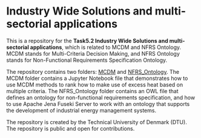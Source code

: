# Industry Wide Solutions and multi-sectorial applications

This is a repository for the __Task5.2 Industry Wide Solutions and multi-sectorial applications__, which is related to MCDM and NFRS Ontology. MCDM stands for Multi-Criteria Decision Making, and NFRS Ontology stands for Non-Functional Requirements Specification Ontology.

The repository contains two folders: [MCDM](https://github.com/Emb3rs-Project/cs-dtu/tree/master/MCDM) and [NFRS_Ontology](https://github.com/Emb3rs-Project/cs-dtu/tree/master/NFRS_Ontology). The MCDM folder contains a Jupyter Notebook file that demonstrates how to use MCDM methods to rank how to make use of excess heat based on multiple criteria. The NFRS_Ontology folder contains an OWL file that defines an ontology for non-functional requirements specification, and how to use Apache Jena Fuseki Server to work with an ontology that supports the development of industrial energy management systems.

The repository is created by the Technical University of Denmark (DTU). The repository is public and open for contributions. 


